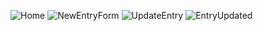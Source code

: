 ![Home](https://github.com/user-attachments/assets/0d275d6b-d896-4741-91f7-672aeb7ea47c)
![NewEntryForm](https://github.com/user-attachments/assets/b46f185b-4618-4af6-98f2-37082a2360f1)
![UpdateEntry](https://github.com/user-attachments/assets/14f9f970-855e-49cc-9cc6-4ff4ca09bea0)
![EntryUpdated](https://github.com/user-attachments/assets/173795c9-537d-4aea-a175-6803214be198)
